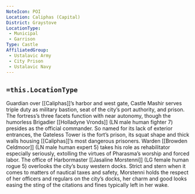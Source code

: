 ```yaml
---
NoteIcon: POI
Location: Caliphas (Capital) 
District: Graystove 
LocationType: 
 - Municipal 
 - Garrison 
Type: Castle 
AffiliatedGroup:
 - Ustalavic Army 
 - City Prison
 - Ustalavic Navy 
---
```


## `=this.LocationType`
Guardian over [[Caliphas]]’s harbor and west gate, Castle Mashir serves triple duty as military bastion, seat of the city’s port authority, and prison. The fortress’s three facets function with near autonomy, though the humorless Brigadier [[Holladyne Vronds]] (LN male human fighter 7) presides as the official commander. So named for its lack of exterior entrances, the Gateless Tower is the fort’s prison, its squat shape and thick walls housing [[Caliphas]]’s most dangerous prisoners. Warden [[Browden Celdmoor]] (LN male human expert 5) takes his role as rehabilitator especially seriously, extolling the virtues of Pharasma’s worship and forced labor. The office of Harbormaster [[Jasaline Morstenni]] (LG female human rogue 5) overlooks the city’s busy western docks. Strict and stern when it comes to matters of nautical taxes and safety, Morstenni holds the respect of her officers and regulars on the city’s docks, her charm and good looks easing the sting of the citations and fines typically left in her wake.